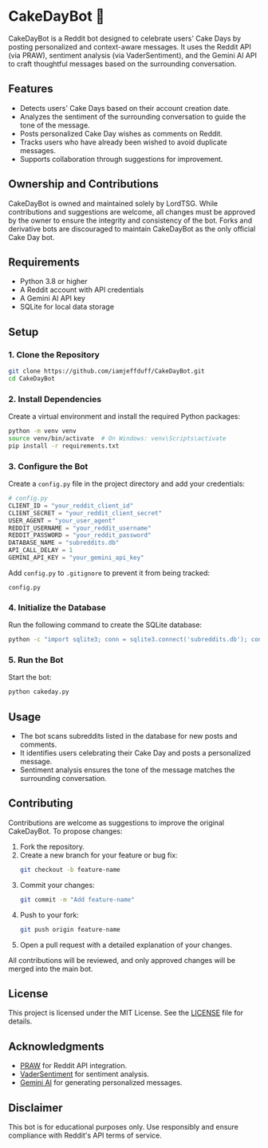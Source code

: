 # CakeDayBot 🎂

CakeDayBot is a Reddit bot designed to celebrate users' Cake Days by posting personalized and context-aware messages. It uses the Reddit API (via PRAW), sentiment analysis (via VaderSentiment), and the Gemini AI API to craft thoughtful messages based on the surrounding conversation.

## Features
- Detects users' Cake Days based on their account creation date.
- Analyzes the sentiment of the surrounding conversation to guide the tone of the message.
- Posts personalized Cake Day wishes as comments on Reddit.
- Tracks users who have already been wished to avoid duplicate messages.
- Supports collaboration through suggestions for improvement.

## Ownership and Contributions
CakeDayBot is owned and maintained solely by LordTSG. While contributions and suggestions are welcome, all changes must be approved by the owner to ensure the integrity and consistency of the bot. Forks and derivative bots are discouraged to maintain CakeDayBot as the only official Cake Day bot.

## Requirements
- Python 3.8 or higher
- A Reddit account with API credentials
- A Gemini AI API key
- SQLite for local data storage

## Setup

### 1. Clone the Repository
```bash
git clone https://github.com/iamjeffduff/CakeDayBot.git
cd CakeDayBot
```

### 2. Install Dependencies
Create a virtual environment and install the required Python packages:
```bash
python -m venv venv
source venv/bin/activate  # On Windows: venv\Scripts\activate
pip install -r requirements.txt
```

### 3. Configure the Bot
Create a `config.py` file in the project directory and add your credentials:
```python
# config.py
CLIENT_ID = "your_reddit_client_id"
CLIENT_SECRET = "your_reddit_client_secret"
USER_AGENT = "your_user_agent"
REDDIT_USERNAME = "your_reddit_username"
REDDIT_PASSWORD = "your_reddit_password"
DATABASE_NAME = "subreddits.db"
API_CALL_DELAY = 1
GEMINI_API_KEY = "your_gemini_api_key"
```

Add `config.py` to `.gitignore` to prevent it from being tracked:
```plaintext
config.py
```

### 4. Initialize the Database
Run the following command to create the SQLite database:
```bash
python -c "import sqlite3; conn = sqlite3.connect('subreddits.db'); conn.execute('CREATE TABLE IF NOT EXISTS wished_users (username TEXT PRIMARY KEY, wished_date DATE); conn.execute('CREATE TABLE IF NOT EXISTS subreddits (subreddit_name TEXT PRIMARY KEY, last_post_checked TEXT, last_scan_time REAL); conn.close()')"
```

### 5. Run the Bot
Start the bot:
```bash
python cakeday.py
```

## Usage
- The bot scans subreddits listed in the database for new posts and comments.
- It identifies users celebrating their Cake Day and posts a personalized message.
- Sentiment analysis ensures the tone of the message matches the surrounding conversation.

## Contributing
Contributions are welcome as suggestions to improve the original CakeDayBot. To propose changes:
1. Fork the repository.
2. Create a new branch for your feature or bug fix:
   ```bash
   git checkout -b feature-name
   ```
3. Commit your changes:
   ```bash
   git commit -m "Add feature-name"
   ```
4. Push to your fork:
   ```bash
   git push origin feature-name
   ```
5. Open a pull request with a detailed explanation of your changes.

All contributions will be reviewed, and only approved changes will be merged into the main bot.

## License
This project is licensed under the MIT License. See the [LICENSE](LICENSE) file for details.

## Acknowledgments
- [PRAW](https://praw.readthedocs.io/) for Reddit API integration.
- [VaderSentiment](https://github.com/cjhutto/vaderSentiment) for sentiment analysis.
- [Gemini AI](https://www.google.com/) for generating personalized messages.

## Disclaimer
This bot is for educational purposes only. Use responsibly and ensure compliance with Reddit's API terms of service.
